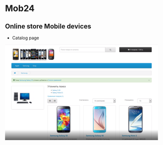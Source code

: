 # Mob24
## Online store Mobile devices

- Catalog page

![Home](https://github.com/grantdesign/Mob24/blob/main/assets/catalog.png?raw=true)